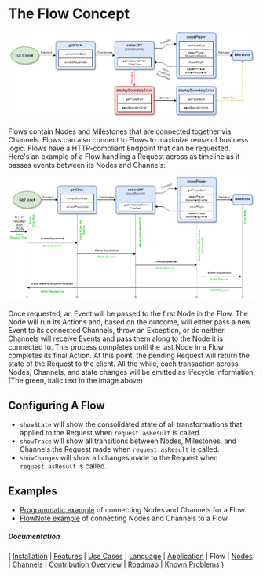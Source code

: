 # The Flow Concept

![Flow](images/Flow.png)

Flows contain Nodes and Milestones that are connected together via Channels. Flows can also connect to Flows to maximize reuse of business logic. Flows have a HTTP-compliant Endpoint that can be requested.  
Here's an example of a Flow handling a Request across as timeline as it passes events between its Nodes and Channels:

![Timeline](images/Timeline.png)

Once requested, an Event will be passed to the first Node in the Flow. The Node will run its Actions and, based on the outcome, will either pass a new Event to its connected Channels, throw an Exception, or do neither. Channels will receive Events and pass them along to the Node it is connected to.  This process completes until the last Node in a Flow completes its final Action.  At this point, the pending Request will return the state of the Request to the client.  All the while, each transaction across Nodes, Channels, and state changes will be emitted as lifecycle information. (The green, italic text in the image above)

## Configuring A Flow

* `showState` will show the consolidated state of all transformations that applied to the Request when `request.asResult` is called.
* `showTrace` will show all transitions between Nodes, Milestones, and Channels the Request made when `request.asResult` is called.
* `showChanges` will show all changes made to the Request when `request.asResult` is called.

## Examples

* [Programmatic example](https://github.com/Emblem21-OpenSource/flownote/blob/8957b98d719b2b0339e38006708156d493f951ce/tests/flowExamples.js#L88) of connecting Nodes and Channels for a Flow.
* [FlowNote example](https://github.com/Emblem21-OpenSource/flownote/blob/8957b98d719b2b0339e38006708156d493f951ce/tests/flowExamples.js#L419) of connecting Nodes and Channels to a Flow.

##### Documentation

( 
[Installation](01-installation.md) | 
[Features](02-features.md) | 
[Use Cases](03-use-cases.md) | 
[Language](04-language.md) | 
[Application](05-application.md) | 
Flow | 
[Nodes](07-nodes.md) | 
[Channels](08-channels.md) | 
[Contribution Overview](09-contribution.md) | 
[Roadmap](10-roadmap.md) | 
[Known Problems](11-known-problems.md)
)
